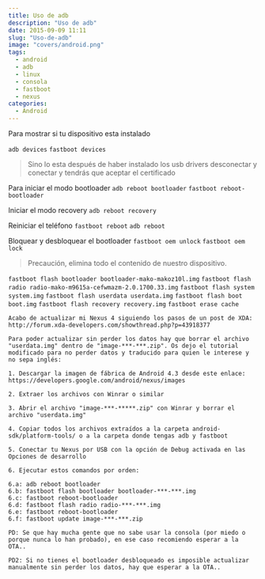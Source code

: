 ```yaml
---
title: Uso de adb
description: "Uso de adb"
date: 2015-09-09 11:11
slug: "Uso-de-adb"
image: "covers/android.png"
tags:
  - android
  - adb
  - linux
  - consola
  - fastboot
  - nexus
categories: 
  - Android
---
```


Para mostrar si tu dispositivo esta instalado

`adb devices`
`fastboot devices`

> Sino lo esta después de haber instalado los usb drivers desconectar y conectar y tendrás que aceptar el certificado

Para iniciar el modo bootloader
`adb reboot bootloader`
`fastboot reboot-bootloader`


Iniciar el modo recovery
`adb reboot recovery`

Reiniciar el teléfono
`fastboot reboot`
`adb reboot`

Bloquear y desbloquear el bootloader
`fastboot oem unlock`
`fastboot oem lock`
> Precaución, elimina todo el contenido de nuestro dispositivo.


`fastboot flash bootloader bootloader-mako-makoz10l.img`
`fastboot flash radio radio-mako-m9615a-cefwmazm-2.0.1700.33.img`
`fastboot flash system system.img`
`fastboot flash userdata userdata.img`
`fastboot flash boot boot.img`
`fastboot flash recovery recovery.img`
`fastboot erase cache`



```
Acabo de actualizar mi Nexus 4 siguiendo los pasos de un post de XDA:
http://forum.xda-developers.com/showthread.php?p=43918377

Para poder actualizar sin perder los datos hay que borrar el archivo "userdata.img" dentro de "image-***-***.zip". Os dejo el tutorial modificado para no perder datos y traducido para quien le interese y no sepa inglés:

1. Descargar la imagen de fábrica de Android 4.3 desde este enlace:
https://developers.google.com/android/nexus/images

2. Extraer los archivos con Winrar o similar

3. Abrir el archivo "image-***-*****.zip" con Winrar y borrar el archivo "userdata.img"

4. Copiar todos los archivos extraídos a la carpeta android-sdk/platform-tools/ o a la carpeta donde tengas adb y fastboot

5. Conectar tu Nexus por USB con la opción de Debug activada en las Opciones de desarrollo

6. Ejecutar estos comandos por orden:

6.a: adb reboot bootloader
6.b: fastboot flash bootloader bootloader-***-***.img
6.c: fastboot reboot-bootloader
6.d: fastboot flash radio radio-***-***.img
6.e: fastboot reboot-bootloader
6.f: fastboot update image-***-***.zip

PD: Se que hay mucha gente que no sabe usar la consola (por miedo o porque nunca lo han probado), en ese caso recomiendo esperar a la OTA..

PD2: Si no tienes el bootloader desbloqueado es imposible actualizar manualmente sin perder los datos, hay que esperar a la OTA..
```
